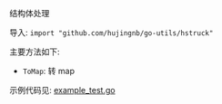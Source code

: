 结构体处理

导入: `import "github.com/hujingnb/go-utils/hstruck"`

主要方法如下: 

* `ToMap`: 转 map

示例代码见: [example_test.go](./example_test.go)